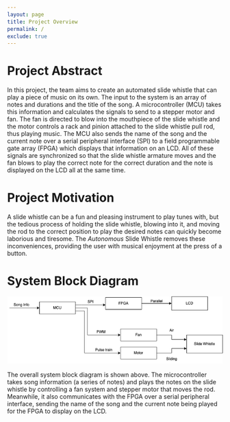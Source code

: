 ```yaml
---
layout: page
title: Project Overview
permalink: /
exclude: true
---
```


# Project Abstract

In this project, the team aims to create an automated slide whistle that can play a piece of music on its own. The input to the system is an array of notes and durations and the title of the song. A microcontroller (MCU) takes this information and calculates the signals to send to a stepper motor and fan. The fan is directed to blow into the mouthpiece of the slide whistle and the motor controls a rack and pinion attached to the slide whistle pull rod, thus playing music. The MCU also sends the name of the song and the current note over a serial peripheral interface (SPI) to a field programmable gate array (FPGA) which displays that information on an LCD. All of these signals are synchronized so that the slide whistle armature moves and the fan blows to play the correct note for the correct duration and the note is displayed on the LCD all at the same time. 

# Project Motivation

A slide whistle can be a fun and pleasing instrument to play tunes with, but the tedious process of holding the slide whistle, blowing into it, and moving the rod to the correct position to play the desired notes can quickly become laborious and tiresome. The *Autonomous* Slide Whistle removes these inconveniences, providing the user with musical enjoyment at the press of a button.

# System Block Diagram

<div style="text-align: left">
  <img src="./assets/schematics/block_diagram.png" alt="logo" width="600" />
</div>

The overall system block diagram is shown above. The microcontroller takes song information (a series of notes) and plays the notes on the slide whistle by controlling a fan system and stepper motor that moves the rod. Meanwhile, it also communicates with the FPGA over a serial peripheral interface, sending the name of the song and the current note being played for the FPGA to display on the LCD.
